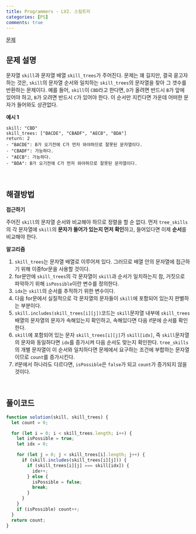 ```yaml
---
title: Programmers - LV2. 스킬트리
categories: [PS]
comments: true
---
```


[문제](https://programmers.co.kr/learn/courses/30/lessons/49993)

## 문제 설명

문자열 `skill`과 문자열 배열 `skill_trees`가 주어진다.
문제는 꽤 길지만, 결국 묻고자 하는 것은, `skill`의 문자열 순서와 일치하는 `skill_trees`의 문자열을 찾아 그 갯수를 반환하는 문제이다.
예를 들어, `skill`이 `CBD`라고 한다면, `D`가 올려면 반드시 `B`가 앞에 있어야 하고, `B`가 오려면 반드시 `C`가 있어야 한다. 이 순서만 지킨다면 가운데 어떠한 문자가 들어와도 상관없다.

**예시 1**

```
skill: "CBD"
skill_trees: ["BACDE", "CBADF", "AECB", "BDA"]
return: 2
- "BACDE": B가 오기전에 C가 먼저 와야하므로 잘못된 문자열이다.
- "CBADF": 가능하다.
- "AECB": 가능하다.
- "BDA": B가 오기전에 C가 먼저 와야하므로 잘못된 문자열이다.
```

<br>

## 해결방법

**접근하기**

주어진 `skill`의 문자열 순서와 비교해야 하므로 정렬을 할 순 없다.
먼저 `tree_skills`의 각 문자열에 `skill`의 **문자가 들어가 있는지 먼저 확인**하고, 들어있다면 이제 **순서**를 비교해야 한다.

**알고리즘**

1. `skill_trees`는 문자열 배열로 이루어져 있다. 그러므로 배열 안의 문자열에 접근하기 위해 이중for문을 사용할 것이다.
2. for문안에 `skill_trees`의 각 문자열이 `skill`과 순서가 일치하는지 참, 거짓으로 파악하기 위해 `isPossible`이란 변수를 정의한다.
3. `idx`는 `skill`의 순서를 추적하기 위한 변수이다.
4. 다음 for문에서 실질적으로 각 문자열의 문자들이 `skill`에 포함되어 있는지 판별하는 부분이다.
5. `skill.includes(skill_trees[i][j])`코드는 `skill`문자열 내부에 `skill_trees`배열의 문자열의 문자가 속해있는지 확인하고, 속해있다면 다음 if문에 순서를 확인한다.
6. `skill`에 포함되어 있는 문자 `skill_trees[i][j]`가 `skill[idx]`, 즉 `skill`문자열의 문자와 동일하다면 `idx`를 증가시켜 다음 순서도 맞는지 확인한다. `tree_skills`의 개별 문자열이 이 순서와 일치하다면 문제에서 요구하는 조건에 부합하는 문자열이므로 `count`를 증가시킨다.
7. if문에서 하나라도 다르다면, `isPossible`은 `false`가 되고 `count`가 증가되지 않을 것이다.

<br>

## 풀이코드

```js
function solution(skill, skill_trees) {
  let count = 0;

  for (let i = 0; i < skill_trees.length; i++) {
    let isPossible = true;
    let idx = 0;

    for (let j = 0; j < skill_trees[i].length; j++) {
      if (skill.includes(skill_trees[i][j])) {
        if (skill_trees[i][j] === skill[idx]) {
          idx++;
        } else {
          isPossible = false;
          break;
        }
      }
    }
    if (isPossible) count++;
  }
  return count;
}
```
